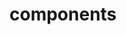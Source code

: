 <!-- Space: Projects -->
<!-- Parent: ZshIssues -->
<!-- Title: Components ZshIssues -->

<!-- Label: ZshIssues -->
<!-- Label: Project -->
<!-- Label: Components -->
<!-- Include: disclaimer.md -->
<!-- Include: ac:toc -->

# components
